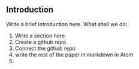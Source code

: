 ## Introduction

Write a  brief introduction here. What shall we do:

1. Write a section here
2. Create a github repo
3. Connect the github repo
4. write the rest of the paper in markdown in Atom
5. 
